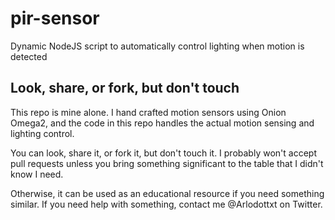# pir-sensor
Dynamic NodeJS script to automatically control lighting when motion is detected

## Look, share, or fork, but don't touch
This repo is mine alone. 
I hand crafted motion sensors using Onion Omega2, and the code in this repo handles the actual motion sensing and lighting control.

You can look, share it, or fork it, but don't touch it. I probably won't accept pull requests unless you bring something significant to the table that I didn't know I need.

Otherwise, it can be used as an educational resource if you need something similar. If you need help with something, contact me @Arlodottxt on Twitter.
